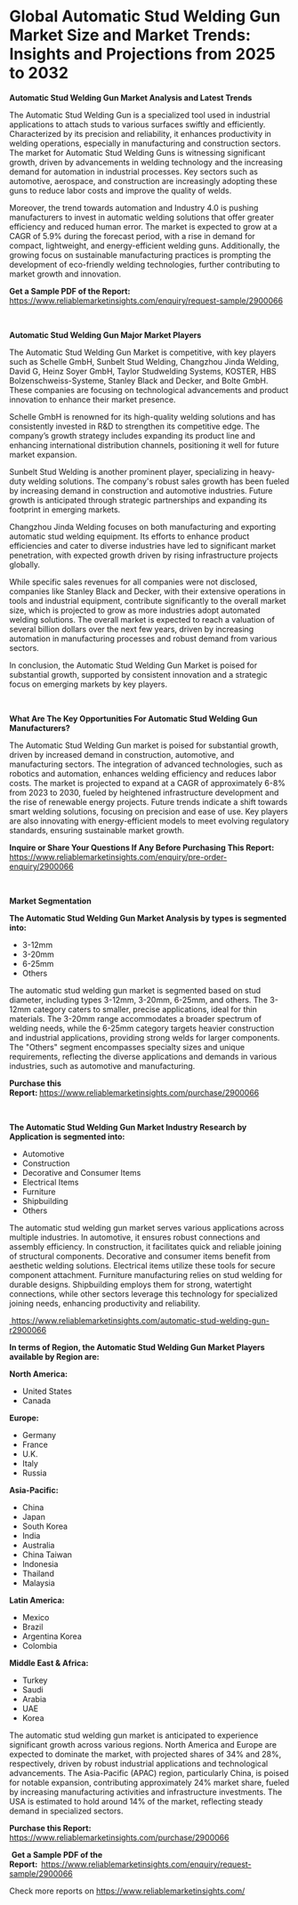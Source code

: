 <p><h1>Global Automatic Stud Welding Gun Market Size and Market Trends: Insights and Projections from 2025 to 2032</h1></p><p><strong>Automatic Stud Welding Gun Market Analysis and Latest Trends</strong></p>
<p><p>The Automatic Stud Welding Gun is a specialized tool used in industrial applications to attach studs to various surfaces swiftly and efficiently. Characterized by its precision and reliability, it enhances productivity in welding operations, especially in manufacturing and construction sectors. The market for Automatic Stud Welding Guns is witnessing significant growth, driven by advancements in welding technology and the increasing demand for automation in industrial processes. Key sectors such as automotive, aerospace, and construction are increasingly adopting these guns to reduce labor costs and improve the quality of welds.</p><p>Moreover, the trend towards automation and Industry 4.0 is pushing manufacturers to invest in automatic welding solutions that offer greater efficiency and reduced human error. The market is expected to grow at a CAGR of 5.9% during the forecast period, with a rise in demand for compact, lightweight, and energy-efficient welding guns. Additionally, the growing focus on sustainable manufacturing practices is prompting the development of eco-friendly welding technologies, further contributing to market growth and innovation.</p></p>
<p><strong>Get a Sample PDF of the Report:&nbsp;</strong> <a href="https://www.reliablemarketinsights.com/enquiry/request-sample/2900066?utm_campaign=3015&utm_medium=2&utm_source=Github&utm_content=ia&utm_term=16032025&utm_id=automatic-stud-welding-gun">https://www.reliablemarketinsights.com/enquiry/request-sample/2900066</a></p>
<p>&nbsp;</p>
<p><strong>Automatic Stud Welding Gun Major Market Players</strong></p>
<p><p>The Automatic Stud Welding Gun Market is competitive, with key players such as Schelle GmbH, Sunbelt Stud Welding, Changzhou Jinda Welding, David G, Heinz Soyer GmbH, Taylor Studwelding Systems, KOSTER, HBS Bolzenschweiss-Systeme, Stanley Black and Decker, and Bolte GmbH. These companies are focusing on technological advancements and product innovation to enhance their market presence.</p><p>Schelle GmbH is renowned for its high-quality welding solutions and has consistently invested in R&D to strengthen its competitive edge. The company’s growth strategy includes expanding its product line and enhancing international distribution channels, positioning it well for future market expansion. </p><p>Sunbelt Stud Welding is another prominent player, specializing in heavy-duty welding solutions. The company's robust sales growth has been fueled by increasing demand in construction and automotive industries. Future growth is anticipated through strategic partnerships and expanding its footprint in emerging markets.</p><p>Changzhou Jinda Welding focuses on both manufacturing and exporting automatic stud welding equipment. Its efforts to enhance product efficiencies and cater to diverse industries have led to significant market penetration, with expected growth driven by rising infrastructure projects globally.</p><p>While specific sales revenues for all companies were not disclosed, companies like Stanley Black and Decker, with their extensive operations in tools and industrial equipment, contribute significantly to the overall market size, which is projected to grow as more industries adopt automated welding solutions. The overall market is expected to reach a valuation of several billion dollars over the next few years, driven by increasing automation in manufacturing processes and robust demand from various sectors. </p><p>In conclusion, the Automatic Stud Welding Gun Market is poised for substantial growth, supported by consistent innovation and a strategic focus on emerging markets by key players.</p></p>
<p>&nbsp;</p>
<p><strong>What Are The Key Opportunities For Automatic Stud Welding Gun Manufacturers?</strong></p>
<p><p>The Automatic Stud Welding Gun market is poised for substantial growth, driven by increased demand in construction, automotive, and manufacturing sectors. The integration of advanced technologies, such as robotics and automation, enhances welding efficiency and reduces labor costs. The market is projected to expand at a CAGR of approximately 6-8% from 2023 to 2030, fueled by heightened infrastructure development and the rise of renewable energy projects. Future trends indicate a shift towards smart welding solutions, focusing on precision and ease of use. Key players are also innovating with energy-efficient models to meet evolving regulatory standards, ensuring sustainable market growth.</p></p>
<p><strong>Inquire or Share Your Questions If Any Before Purchasing This Report:</strong> <a href="https://www.reliablemarketinsights.com/enquiry/pre-order-enquiry/2900066?utm_campaign=3015&utm_medium=2&utm_source=Github&utm_content=ia&utm_term=16032025&utm_id=automatic-stud-welding-gun">https://www.reliablemarketinsights.com/enquiry/pre-order-enquiry/2900066</a></p>
<p>&nbsp;</p>
<p><strong>Market Segmentation</strong></p>
<p><strong>The Automatic Stud Welding Gun Market Analysis by types is segmented into:</strong></p>
<p><ul><li>3-12mm</li><li>3-20mm</li><li>6-25mm</li><li>Others</li></ul></p>
<p><p>The automatic stud welding gun market is segmented based on stud diameter, including types 3-12mm, 3-20mm, 6-25mm, and others. The 3-12mm category caters to smaller, precise applications, ideal for thin materials. The 3-20mm range accommodates a broader spectrum of welding needs, while the 6-25mm category targets heavier construction and industrial applications, providing strong welds for larger components. The "Others" segment encompasses specialty sizes and unique requirements, reflecting the diverse applications and demands in various industries, such as automotive and manufacturing.</p></p>
<p><strong>Purchase this Report:&nbsp;</strong><a href="https://www.reliablemarketinsights.com/purchase/2900066?utm_campaign=3015&utm_medium=2&utm_source=Github&utm_content=ia&utm_term=16032025&utm_id=automatic-stud-welding-gun">https://www.reliablemarketinsights.com/purchase/2900066</a></p>
<p>&nbsp;</p>
<p><strong>The Automatic Stud Welding Gun Market Industry Research by Application is segmented into:</strong></p>
<p><ul><li>Automotive</li><li>Construction</li><li>Decorative and Consumer Items</li><li>Electrical Items</li><li>Furniture</li><li>Shipbuilding</li><li>Others</li></ul></p>
<p><p>The automatic stud welding gun market serves various applications across multiple industries. In automotive, it ensures robust connections and assembly efficiency. In construction, it facilitates quick and reliable joining of structural components. Decorative and consumer items benefit from aesthetic welding solutions. Electrical items utilize these tools for secure component attachment. Furniture manufacturing relies on stud welding for durable designs. Shipbuilding employs them for strong, watertight connections, while other sectors leverage this technology for specialized joining needs, enhancing productivity and reliability.</p></p>
<p><a href="https://www.reliablemarketinsights.com/automatic-stud-welding-gun-r2900066?utm_campaign=3015&utm_medium=2&utm_source=Github&utm_content=ia&utm_term=16032025&utm_id=automatic-stud-welding-gun">&nbsp;https://www.reliablemarketinsights.com/automatic-stud-welding-gun-r2900066</a></p>
<p><strong>In terms of Region, the Automatic Stud Welding Gun Market Players available by Region are:</strong></p>
<p>
    <p> <strong> North America: </strong>
        <ul>
            <li>United States</li>
            <li>Canada</li>
        </ul>
        </p> 
    <p> <strong> Europe: </strong>
        <ul>
            <li>Germany</li>
            <li>France</li>
            <li>U.K.</li>
            <li>Italy</li>
            <li>Russia</li>
        </ul>
        </p> 
    <p> <strong> Asia-Pacific: </strong>
        <ul>
            <li>China</li>
            <li>Japan</li>
            <li>South Korea</li>
            <li>India</li>
            <li>Australia</li>
            <li>China Taiwan</li>
            <li>Indonesia</li>
            <li>Thailand</li>
            <li>Malaysia</li>
        </ul>
        </p> 
    <p> <strong> Latin America: </strong>
        <ul>
            <li>Mexico</li>
            <li>Brazil</li>
            <li>Argentina Korea</li>
            <li>Colombia</li>
        </ul>
        </p> 
    <p> <strong> Middle East & Africa: </strong>
        <ul>
            <li>Turkey</li>
            <li>Saudi</li>
            <li>Arabia</li>
            <li>UAE</li>
            <li>Korea</li>
        </ul>
    </p>
    </p>
<p><p>The automatic stud welding gun market is anticipated to experience significant growth across various regions. North America and Europe are expected to dominate the market, with projected shares of 34% and 28%, respectively, driven by robust industrial applications and technological advancements. The Asia-Pacific (APAC) region, particularly China, is poised for notable expansion, contributing approximately 24% market share, fueled by increasing manufacturing activities and infrastructure investments. The USA is estimated to hold around 14% of the market, reflecting steady demand in specialized sectors.</p></p>
<p><strong>Purchase this Report: </strong><a href="https://www.reliablemarketinsights.com/purchase/2900066?utm_campaign=3015&utm_medium=2&utm_source=Github&utm_content=ia&utm_term=16032025&utm_id=automatic-stud-welding-gun">https://www.reliablemarketinsights.com/purchase/2900066</a></p>
<p>&nbsp;<strong>Get a Sample PDF of the Report:&nbsp;&nbsp;</strong><a href="https://www.reliablemarketinsights.com/enquiry/request-sample/2900066?utm_campaign=3015&utm_medium=2&utm_source=Github&utm_content=ia&utm_term=16032025&utm_id=automatic-stud-welding-gun">https://www.reliablemarketinsights.com/enquiry/request-sample/2900066</a></p>
<p><strong></strong></p>
<p>Check more reports on <a href="https://www.reliablemarketinsights.com/?utm_campaign=3015&utm_medium=2&utm_source=Github&utm_content=ia&utm_term=16032025&utm_id=automatic-stud-welding-gun">https://www.reliablemarketinsights.com/</a></p>